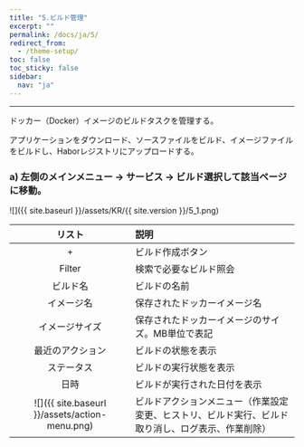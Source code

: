 ```yaml
---
title: "5.ビルド管理"
excerpt: ""
permalink: /docs/ja/5/
redirect_from:
  - /theme-setup/
toc: false
toc_sticky: false
sidebar:
  nav: "ja"
---
```



---

ドッカー（Docker）イメージのビルドタスクを管理する。

アプリケーションをダウンロード、ソースファイルをビルド、イメージファイルをビルドし、Haborレジストリにアップロードする。

### a\) 左側のメインメニュー → サービス → ビルド選択して該当ページに移動。
![]({{ site.baseurl }}/assets/KR/{{ site.version }}/5_1.png)

| **リスト** | **説明** |
| :---: | :--- |
| + | ビルド作成ボタン |
| Filter | 検索で必要なビルド照会 |
| ビルド名 | ビルドの名前 |
| イメージ名 | 保存されたドッカーイメージ名 |
| イメージサイズ | 保存されたドッカーイメージのサイズ。MB単位で表記 |
| 最近のアクション | ビルドの状態を表示 |
| ステータス | ビルドの実行状態を表示 |
| 日時 | ビルドが実行された日付を表示 |
| ![]({{ site.baseurl }}/assets/action-menu.png) | ビルドアクションメニュー（作業設定変更、ヒストリ、ビルド実行、ビルド取り消し、ログ表示、作業削除） |
